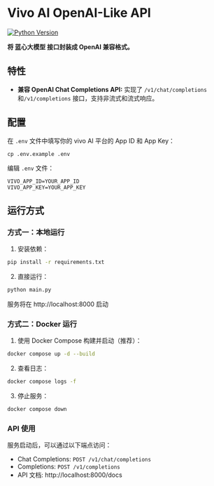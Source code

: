 #  Vivo AI OpenAI-Like API

[![Python Version](https://img.shields.io/badge/Python-3.8+-blue.svg)](https://www.python.org/downloads/)

**将 蓝心大模型 接口封装成 OpenAI 兼容格式。**


## 特性

* **兼容 OpenAI Chat Completions API:** 实现了 `/v1/chat/completions`和`/v1/completions` 接口，支持非流式和流式响应。

## 配置

在 `.env` 文件中填写你的 vivo AI 平台的 App ID 和 App Key：

```shell
cp .env.example .env
```

编辑 `.env` 文件：

```
VIVO_APP_ID=YOUR_APP_ID
VIVO_APP_KEY=YOUR_APP_KEY
```

## 运行方式

### 方式一：本地运行

1. 安装依赖：
```bash
pip install -r requirements.txt
```

2. 直接运行：
```bash
python main.py
```

服务将在 http://localhost:8000 启动

### 方式二：Docker 运行

1. 使用 Docker Compose 构建并启动（推荐）：
```bash
docker compose up -d --build
```

2. 查看日志：
```bash
docker compose logs -f
```

3. 停止服务：
```bash
docker compose down
```

### API 使用

服务启动后，可以通过以下端点访问：

- Chat Completions: `POST /v1/chat/completions`
- Completions: `POST /v1/completions`
- API 文档: http://localhost:8000/docs

